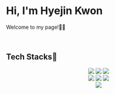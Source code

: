 <h1>Hi, I'm Hyejin Kwon</h1>
<p>Welcome to my page!👋🏼</p>

<br />
<h2>Tech Stacks📓</h2>

<div style="text-align:center;">
  <img src="https://img.shields.io/badge/-HTML5-F05032?style=flat&logo=html5&logoColor=ffffff"/>
  <img src="https://img.shields.io/badge/-CSS3-007ACC?style=flat-&logo=css3"/>
  <img src="https://img.shields.io/badge/-JavaScript-%23F7DF1C?style=flat&logo=javascript&logoColor=000000&labelColor=%23F7DF1C&color=%23FFCE5A"/>
  <br />
  <img src="https://img.shields.io/badge/-TypeScript-007ACC?style=flat&logo=typescript&logoColor=white"/>
  <img src="https://img.shields.io/badge/-React-222222?style=flat&logo=react"/>
  <img src="https://img.shields.io/badge/-Vue.js-4FC08D?style=flat&logo=vuedotjs&logoColor=ffffff"/>
  <br />
  <img src="https://img.shields.io/badge/-Git-F05032?style=flat&logo=git&logoColor=ffffff"/>
</div>
